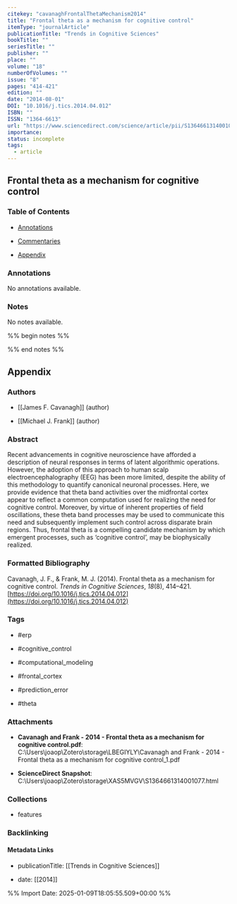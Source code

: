 ```yaml
---
citekey: "cavanaghFrontalThetaMechanism2014"
title: "Frontal theta as a mechanism for cognitive control"
itemType: "journalArticle"
publicationTitle: "Trends in Cognitive Sciences"
bookTitle: ""
seriesTitle: ""
publisher: ""
place: ""
volume: "18"
numberOfVolumes: ""
issue: "8"
pages: "414-421"
edition: ""
date: "2014-08-01"
DOI: "10.1016/j.tics.2014.04.012"
ISBN: ""
ISSN: "1364-6613"
url: "https://www.sciencedirect.com/science/article/pii/S1364661314001077"
importance: 
status: incomplete
tags:
  - article
---
```


## Frontal theta as a mechanism for cognitive control

### Table of Contents

- [Annotations](#annotations)

+ [Commentaries](#commentaries)

- [Appendix](#appendix)

### Annotations


No annotations available.


### Notes


No notes available.


%% begin notes %%

<!-- Write your personal notes here -->

%% end notes %%

## Appendix

### Authors


- [[James F. Cavanagh]] (author)

- [[Michael J. Frank]] (author)



### Abstract

Recent advancements in cognitive neuroscience have afforded a description of neural responses in terms of latent algorithmic operations. However, the adoption of this approach to human scalp electroencephalography (EEG) has been more limited, despite the ability of this methodology to quantify canonical neuronal processes. Here, we provide evidence that theta band activities over the midfrontal cortex appear to reflect a common computation used for realizing the need for cognitive control. Moreover, by virtue of inherent properties of field oscillations, these theta band processes may be used to communicate this need and subsequently implement such control across disparate brain regions. Thus, frontal theta is a compelling candidate mechanism by which emergent processes, such as ‘cognitive control’, may be biophysically realized.


### Formatted Bibliography

Cavanagh, J. F., & Frank, M. J. (2014). Frontal theta as a mechanism for cognitive control. _Trends in Cognitive Sciences_, _18_(8), 414–421. [https://doi.org/10.1016/j.tics.2014.04.012](https://doi.org/10.1016/j.tics.2014.04.012)


### Tags


- #erp

- #cognitive_control

- #computational_modeling

- #frontal_cortex

- #prediction_error

- #theta




### Attachments


- **Cavanagh and Frank - 2014 - Frontal theta as a mechanism for cognitive control.pdf**: C:\Users\joaop\Zotero\storage\LBEGIYLY\Cavanagh and Frank - 2014 - Frontal theta as a mechanism for cognitive control_1.pdf

- **ScienceDirect Snapshot**: C:\Users\joaop\Zotero\storage\XAS5MVGV\S1364661314001077.html




### Collections


- features





### Backlinking


#### Metadata Links


- publicationTitle: [[Trends in Cognitive Sciences]]




- date: [[2014]]





<!-- Any additional notes or comments -->


%% Import Date: 2025-01-09T18:05:55.509+00:00 %%
